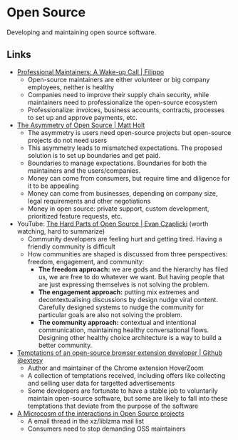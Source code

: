 # Open Source

Developing and maintaining open source software.

## Links

- [Professional Maintainers: A Wake-up Call | Filippo](https://words.filippo.io/professional-maintainers/)
  - Open-source maintainers are either volunteer or big company employees,
    neither is healthy
  - Companies need to improve their supply chain security, while maintainers
    need to professionalize the open-source ecosystem
  - Professionalize: invoices, business accounts, contracts, processes to set up
    and approve payments, etc.
- [The Asymmetry of Open Source | Matt Holt](https://matt.life/writing/the-asymmetry-of-open-source)
  - The asymmetry is users need open-source projects but open-source projects do
    not need users
  - This asymmetry leads to mismatched expectations. The proposed solution is to
    set up boundaries and get paid.
  - Boundaries to manage expectations. Boundaries for both the maintainers and
    the users/companies.
  - Money can come from consumers, but require time and diligence for it to be
    appealing
  - Money can come from businesses, depending on company size, legal
    requirements and other negotiations
  - Money in open source: private support, custom development, prioritized
    feature requests, etc.
- YouTube:
  [The Hard Parts of Open Source | Evan Czaplicki](https://youtu.be/o_4EX4dPppA)
  (worth watching, hard to summarize)
  - Community developers are feeling hurt and getting tired. Having a friendly
    community is difficult
  - How communities are shaped is discussed from three perspectives: freedom,
    engagement, and community:
    - **The freedom approach:** we are gods and the hierarchy has filed us, we
      are free to do whatever we want. But having people that are just
      expressing themselves is not solving the problem.
    - **The engagement approach:** putting mix extremes and decontextualising
      discussions by design nudge viral content. Carefully designed systems to
      nudge the community for particular goals are also not solving the problem.
    - **The community approach:** contextual and intentional communication,
      maintaining healthy conversational flows. Designing other healthy choice
      architecture is a way to build a better community.
- [Temptations of an open-source browser extension developer | Github @extesy](https://github.com/extesy/hoverzoom/discussions/670)
  - Author and maintainer of the Chrome extension HoverZoom
  - A collection of temptations received, including offers like collecting and
    selling user data for targetted advertisements
  - Some developers are fortunate to have a stable job to voluntarily maintain
    open-source software, but some are likely to fall into these temptations
    that deviate from the purpose of the software
- [A Microcosm of the interactions in Open Source projects](https://robmensching.com/blog/posts/2024/03/30/a-microcosm-of-the-interactions-in-open-source-projects/)
  - A email thread in the xz/liblzma mail list
  - Consumers need to stop demanding OSS maintainers
